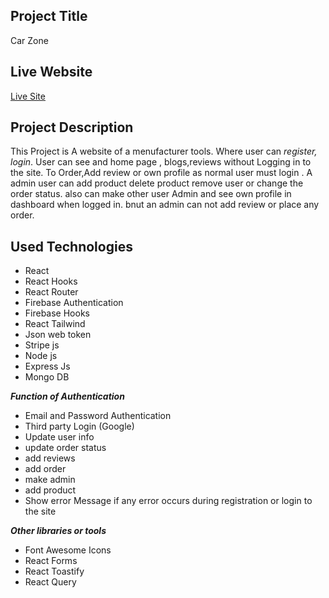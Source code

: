 ## Project Title ##
Car Zone

## Live Website ##

[Live Site](https://car-zone-885e1.web.app/)

## Project Description ##

This Project is A website of a menufacturer tools. Where user can _register, login_. User can see and  home page , blogs,reviews  without Logging in to the site.
To Order,Add review or own profile as normal user must login .
A admin user can add product delete product remove user or change the order status. also can make other user Admin and see own profile in dashboard when logged in. bnut an admin can not add review or place any order.

## Used Technologies ##
* React
* React Hooks
* React Router
* Firebase Authentication
* Firebase Hooks
* React Tailwind
* Json web token
* Stripe js
* Node js
* Express Js
* Mongo DB

***Function of Authentication***
* Email and Password Authentication
* Third party Login (Google)
* Update user info
* update order status
* add reviews
* add order
* make admin
* add product
* Show error Message if any error occurs during registration or login to the site


***Other libraries or tools***
* Font Awesome Icons
* React Forms
* React Toastify
* React Query
